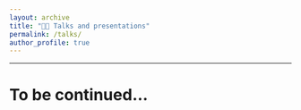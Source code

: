 ```yaml
---
layout: archive
title: "👨‍💻 Talks and presentations"
permalink: /talks/
author_profile: true
---
```


---

To be continued...
=====

